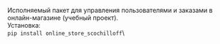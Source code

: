 Исполняемый пакет для управления пользователями и заказами в онлайн-магазине (учебный проект).\
Установка:\
`pip install online_store_scochilloff`\